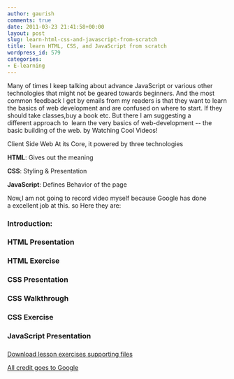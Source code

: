 ```yaml
---
author: gaurish
comments: true
date: 2011-03-23 21:41:58+00:00
layout: post
slug: learn-html-css-and-javascript-from-scratch
title: learn HTML, CSS, and JavaScript from scratch
wordpress_id: 579
categories:
- E-learning
---
```


Many of times I keep talking about advance JavaScript or various other technologies that might not be geared towards beginners. And the most common feedback I get by emails from my readers is that they want to learn the basics of web development and are confused on where to start. If they should take classes,buy a book etc. But there I am suggesting a different approach to  learn the very basics of web-development -- the basic building of the web. by Watching Cool Videos!

Client Side Web At its Core, it powered by three technologies

**HTML**: Gives out the meaning

**CSS**: Styling & Presentation

**JavaScript**: Def<!-- more -->ines Behavior of the page

Now,I am not going to record video myself because Google has done a excellent job at this. so Here they are:


### Introduction:





### HTML Presentation





### HTML Exercise





### CSS Presentation





### CSS Walkthrough





### CSS Exercise





### JavaScript Presentation





### 


[Download lesson exercises supporting files](http://webremix.org/labs/lab2/)

[All credit goes to Google](http://code.google.com/edu/submissions/html-css-javascript/)
